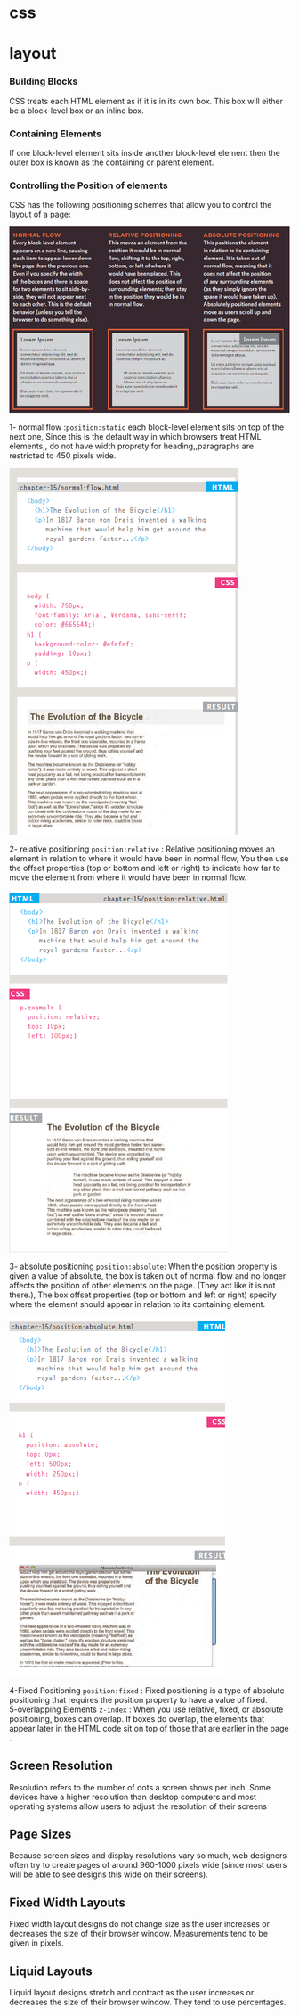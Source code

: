 # css 
# layout 
### Building Blocks
CSS treats each HTML element as if it is in its own box. This box will either be a block-level box or an inline box.

### Containing Elements
If one block-level element sits inside another block-level element then the outer box is known as the containing or parent element.

### Controlling the Position of elements
CSS has the following positioning schemes that allow you to control the layout of a page:

![img](../assets/uagc.png)

1- normal flow :`position:static`  each block-level element sits on top of the next one, Since this is the default way in which browsers treat HTML elements,, do not have width proprety for heading,,paragraphs are restricted to 450 pixels wide.<br>

![img](../assets/skirt.png)

2- relative positioning `position:relative` : Relative positioning moves an element in relation to where it would have been in normal flow, You then use the offset properties (top or bottom and left or right) to indicate how far to move the element from where it would have been in normal flow.<br>

![img](../assets/jisdg.png)

3- absolute positioning `position:absolute`: When the position property is given a value of absolute, the box is taken out of normal flow and no longer affects the position of other elements on the page. (They act like it is not there.), The box offset properties (top
or bottom and left or right) specify where the element should appear in relation to its containing element. <br>

![img](../assets/ohccs.png)

4-Fixed Positioning `position:fixed` : Fixed positioning is a type of absolute positioning that requires the position property to have a value of fixed.<br>
5-overlapping Elements `z-index` : When you use relative, fixed, or absolute positioning, boxes can overlap. If boxes do overlap, the elements that appear later in the HTML code sit on top of those that are earlier in the page .


## Screen Resolution 
Resolution refers to the number of dots a screen shows per inch. Some devices have a higher resolution than desktop computers and most
operating systems allow users to adjust the resolution of their screens

## Page Sizes
Because screen sizes and display resolutions vary so much, web
designers often try to create pages of around 960-1000 pixels wide
(since most users will be able to see designs this wide on their screens).

## Fixed Width Layouts 

Fixed width layout designs do not change size as the user increases or decreases the size of their browser window. Measurements tend to be given in pixels.

## Liquid Layouts 
Liquid layout designs stretch and contract as the user increases or decreases the size of their browser window. They tend to use percentages.

